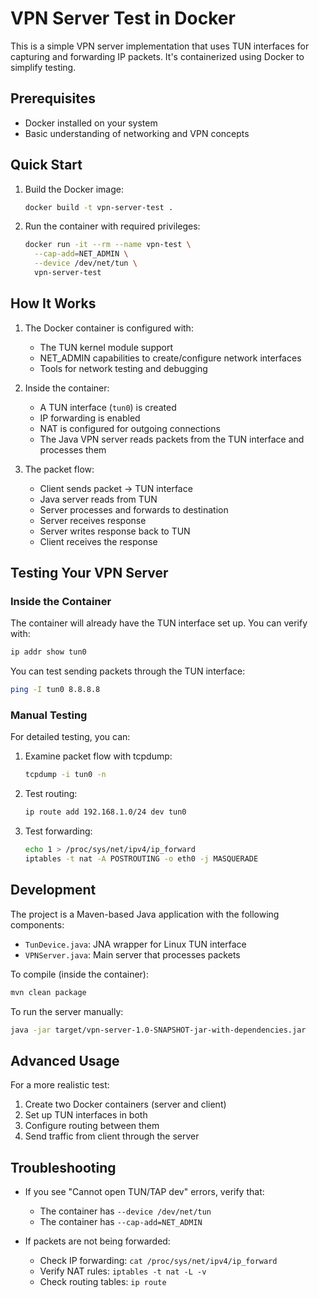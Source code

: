 # VPN Server Test in Docker

This is a simple VPN server implementation that uses TUN interfaces for capturing and forwarding IP packets. It's containerized using Docker to simplify testing.

## Prerequisites

- Docker installed on your system
- Basic understanding of networking and VPN concepts

## Quick Start

1. Build the Docker image:
   ```bash
   docker build -t vpn-server-test .
   ```

2. Run the container with required privileges:
   ```bash
   docker run -it --rm --name vpn-test \
     --cap-add=NET_ADMIN \
     --device /dev/net/tun \
     vpn-server-test
   ```

## How It Works

1. The Docker container is configured with:
   - The TUN kernel module support
   - NET_ADMIN capabilities to create/configure network interfaces
   - Tools for network testing and debugging

2. Inside the container:
   - A TUN interface (`tun0`) is created
   - IP forwarding is enabled
   - NAT is configured for outgoing connections
   - The Java VPN server reads packets from the TUN interface and processes them

3. The packet flow:
   - Client sends packet → TUN interface
   - Java server reads from TUN
   - Server processes and forwards to destination
   - Server receives response
   - Server writes response back to TUN
   - Client receives the response

## Testing Your VPN Server

### Inside the Container

The container will already have the TUN interface set up. You can verify with:
```bash
ip addr show tun0
```

You can test sending packets through the TUN interface:
```bash
ping -I tun0 8.8.8.8
```

### Manual Testing

For detailed testing, you can:

1. Examine packet flow with tcpdump:
   ```bash
   tcpdump -i tun0 -n
   ```

2. Test routing:
   ```bash
   ip route add 192.168.1.0/24 dev tun0
   ```

3. Test forwarding:
   ```bash
   echo 1 > /proc/sys/net/ipv4/ip_forward
   iptables -t nat -A POSTROUTING -o eth0 -j MASQUERADE
   ```

## Development

The project is a Maven-based Java application with the following components:

- `TunDevice.java`: JNA wrapper for Linux TUN interface
- `VPNServer.java`: Main server that processes packets

To compile (inside the container):
```bash
mvn clean package
```

To run the server manually:
```bash
java -jar target/vpn-server-1.0-SNAPSHOT-jar-with-dependencies.jar
```

## Advanced Usage

For a more realistic test:

1. Create two Docker containers (server and client)
2. Set up TUN interfaces in both
3. Configure routing between them
4. Send traffic from client through the server

## Troubleshooting

- If you see "Cannot open TUN/TAP dev" errors, verify that:
  - The container has `--device /dev/net/tun`
  - The container has `--cap-add=NET_ADMIN`
  
- If packets are not being forwarded:
  - Check IP forwarding: `cat /proc/sys/net/ipv4/ip_forward`
  - Verify NAT rules: `iptables -t nat -L -v`
  - Check routing tables: `ip route` 